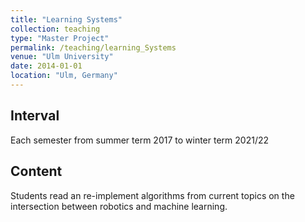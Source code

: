 ```yaml
---
title: "Learning Systems"
collection: teaching
type: "Master Project"
permalink: /teaching/learning_Systems
venue: "Ulm University"
date: 2014-01-01
location: "Ulm, Germany"
---
```


## Interval
Each semester from summer term 2017 to winter term 2021/22

## Content
Students read an re-implement algorithms from current topics on the intersection between robotics and machine learning.
